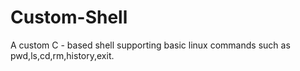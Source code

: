 # Custom-Shell

A custom C - based shell supporting basic linux commands such as pwd,ls,cd,rm,history,exit.
